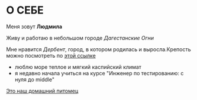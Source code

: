 # О СЕБЕ

Меня зовут __Людмила__


Живу и работаю в небольшом городе _Дагестанские Огни_


Мне нравится *Дербент*, город, в котором родилась и выросла.Крепость можно посмотреть по [этой ссылке](https://mrg-online.ru/wp-content/uploads/2022/07/ФОТО-2-Цитадель-Нарын-кала-на-закате-солнца.jpeg)


- люблю море теплое и мягкий каспийский климат
- я недавно начала учиться на курсе "Инженер по тестированию: с нуля до middle"


[Это наш домашний питомeц](https://github.com/Lgvju/STUDENT_NETOLOGY/blob/9e6a9f00f089969736a471b968dc709b2919cd02/D041113.jpg)
